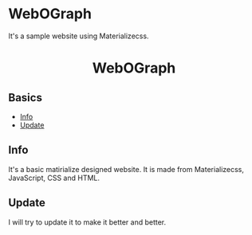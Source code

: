 # WebOGraph
It's a sample website using Materializecss.
<h1 align="center">WebOGraph</h1>

## Basics
- [Info](#info)
- [Update](#update)

## Info
It's a basic matirialize designed website. It is made from Materializecss, JavaScript, CSS and HTML.

## Update
I will try to update it to make it better and better.
